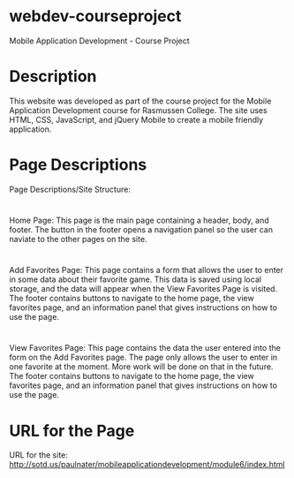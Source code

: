 # webdev-courseproject
Mobile Application Development - Course Project
# Description
This website was developed as part of the course project for the Mobile Application Development course for Rasmussen College. The site uses HTML, CSS, JavaScript, and jQuery Mobile to create a mobile friendly application.
# Page Descriptions
Page Descriptions/Site Structure:
#
  Home Page: This page is the main page containing a header, body, and footer. The button in the footer opens a navigation panel so the user can naviate to the other pages on the site.
#
  Add Favorites Page: This page contains a form that allows the user to enter in some data about their favorite game. This data is saved using local storage, and the data will appear when the View Favorites Page is visited. The footer contains buttons to navigate to the home page, the view favorites page, and an information panel that gives instructions on how to use the page.
#
  View Favorites Page: This page contains the data the user entered into the form on the Add Favorites page. The page only allows the user to enter in one favorite at the moment. More work will be done on that in the future. The footer contains buttons to navigate to the home page, the view favorites page, and an information panel that gives instructions on how to use the page.
# URL for the Page
URL for the site: http://sotd.us/paulnater/mobileapplicationdevelopment/module6/index.html
